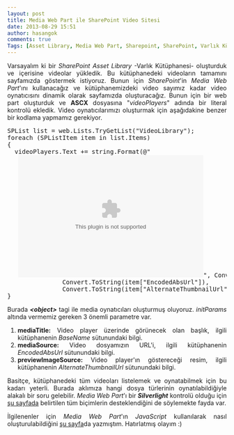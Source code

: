 ```yaml
---
layout: post
title: Media Web Part ile SharePoint Video Sitesi
date: 2013-08-29 15:51
author: hasangok
comments: true
Tags: [Asset Library, Media Web Part, Sharepoint, SharePoint, Varlık Kütüphanesi]
---
```

<p style="text-align: justify;">Varsayalım ki bir <em>SharePoint Asset Library</em> -Varlık Kütüphanesi- oluşturduk ve içerisine videolar yükledik. Bu kütüphanedeki videoların tamamını sayfamızda göstermek istiyoruz. Bunun için <em>SharePoint</em>'in <em>Media Web Part</em>'ını kullanacağız ve kütüphanemizdeki video sayımız kadar video oynatıcısını dinamik olarak sayfamızda oluşturacağız. Bunun için bir web part oluşturduk ve <strong>ASCX</strong> dosyasına "<em>videoPlayers</em>" adında bir literal kontrolü ekledik. Video oynatıcılarımızı oluşturmak için aşağıdakine benzer bir kodlama yapmamız gerekiyor.</p>
<p style="text-align: justify;">
<pre class="brush: c-sharp;">
SPList list = web.Lists.TryGetList("VideoLibrary");
foreach (SPListItem item in list.Items)
{
  videoPlayers.Text += string.Format(@"
   <object width="425" height="281" id="videoPlayer"
           data="data:application/x-oleobject;base64"
           type="application/x-silverlight">
      <param name="background" value="#80808080">
      <param name="enableHtmlAccess" value="true">
      <param name="source" value="/_layouts/clientbin/mediaplayer.xap">
      <param name="initParams" value="displayMode=Inline,mediaTitle={0},
          mediaSource={1},previewImageSource={2},
          loop=true,mediaFileExtensions=wmv;wma;avi;mpg;mp3;,
          silverlightMediaExtensions=wmv;wma;mp3;">
      <param name="windowless" value="true">
      <param name="onload" value="__slEvent0">
      <param name="onresize" value="__slEvent1">
   </object>", Convert.ToString(item["BaseName"]),
               Convert.ToString(item["EncodedAbsUrl"]),
               Convert.ToString(item["AlternateThumbnailUrl"]));
}
</pre>
</p>
<p style="text-align: justify;">Burada <em><strong>&lt;object&gt;</strong></em> tagi ile media oynatıcıları oluşturmuş oluyoruz. <em>initParams</em> altında vermemiz gereken 3 önemli parametre var.</p>

<ol style="text-align: justify;">
	<li><strong>mediaTitle:</strong> Video player üzerinde görünecek olan başlık, ilgili kütüphanenin <em>BaseName</em> sütunundaki bilgi.</li>
	<li><strong>mediaSource:</strong> Video dosyamızın URL'i, ilgili kütüphanenin <em>EncodedAbsUrl</em> sütunundaki bilgi.</li>
	<li><strong>previewImageSource:</strong> Video player'ın göstereceği resim, ilgili kütüphanenin <em>AlternateThumbnailUrl</em> sütunundaki bilgi.</li>
</ol>
<p style="text-align: justify;">Basitçe, kütüphanedeki tüm videoları listelemek ve oynatabilmek için bu kadarı yeterli. Burada aklımıza hangi dosya türlerinin oynatılabildiğiyle alakalı bir soru gelebilir. <em>Media Web Part</em>'ı bir <em><strong>Silverlight</strong></em> kontrolü olduğu için <a href="http://msdn.microsoft.com/en-us/library/cc189080(VS.95).aspx" target="_blank">şu sayfada</a> belirtilen tüm biçimlerin desteklendiğini de söylemekte fayda var.</p>
<p style="text-align: justify;">İlgilenenler için <em>Media Web Part</em>'ın <em>JavaScript</em> kullanılarak nasıl oluşturulabildiğini <a title="SharePoint Media Web Part ile Video Oynatmak" href="http://www.hasangok.com.tr/109/sharepoint-media-web-part-ile-video-oynatmak.html">şu sayfa</a>da yazmıştım. Hatırlatmış olayım :)</p>
